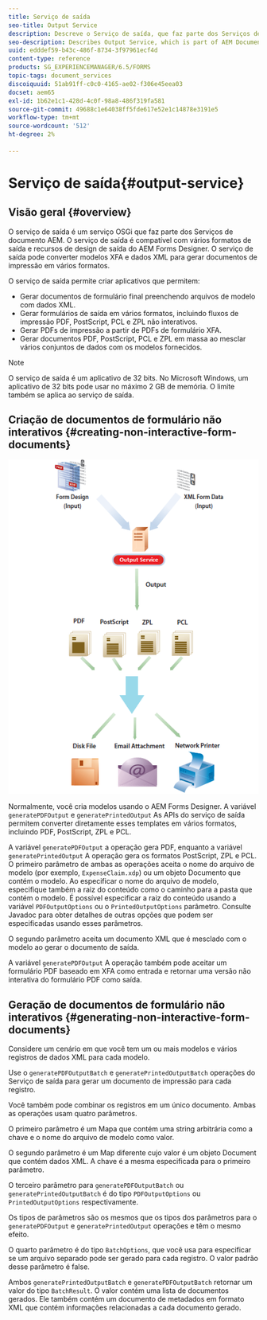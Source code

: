 ```yaml
---
title: Serviço de saída
seo-title: Output Service
description: Descreve o Serviço de saída, que faz parte dos Serviços de documento AEM
seo-description: Describes Output Service, which is part of AEM Document Services
uuid: edddef59-b43c-486f-8734-3f97961ecf4d
content-type: reference
products: SG_EXPERIENCEMANAGER/6.5/FORMS
topic-tags: document_services
discoiquuid: 51ab91ff-c0c0-4165-ae02-f306e45eea03
docset: aem65
exl-id: 1b62e1c1-428d-4c0f-98a8-486f319fa581
source-git-commit: 49688c1e64038ff5fde617e52e1c14878e3191e5
workflow-type: tm+mt
source-wordcount: '512'
ht-degree: 2%

---
```


# Serviço de saída{#output-service}

## Visão geral {#overview}

O serviço de saída é um serviço OSGi que faz parte dos Serviços de documento AEM. O serviço de saída é compatível com vários formatos de saída e recursos de design de saída do AEM Forms Designer. O serviço de saída pode converter modelos XFA e dados XML para gerar documentos de impressão em vários formatos.

O serviço de saída permite criar aplicativos que permitem:

* Gerar documentos de formulário final preenchendo arquivos de modelo com dados XML.
* Gerar formulários de saída em vários formatos, incluindo fluxos de impressão PDF, PostScript, PCL e ZPL não interativos.
* Gerar PDFs de impressão a partir de PDFs de formulário XFA.
* Gerar documentos PDF, PostScript, PCL e ZPL em massa ao mesclar vários conjuntos de dados com os modelos fornecidos.

>[!NOTE]
>
>O serviço de saída é um aplicativo de 32 bits. No Microsoft Windows, um aplicativo de 32 bits pode usar no máximo 2 GB de memória. O limite também se aplica ao serviço de saída.

## Criação de documentos de formulário não interativos {#creating-non-interactive-form-documents}

![uso de output_modified](assets/usingoutput_modified.png)

Normalmente, você cria modelos usando o AEM Forms Designer. A variável `generatePDFOutput` e `generatePrintedOutput` As APIs do serviço de saída permitem converter diretamente esses templates em vários formatos, incluindo PDF, PostScript, ZPL e PCL.

A variável `generatePDFOutput` a operação gera PDF, enquanto a variável `generatePrintedOutput` A operação gera os formatos PostScript, ZPL e PCL. O primeiro parâmetro de ambas as operações aceita o nome do arquivo de modelo (por exemplo, `ExpenseClaim.xdp`) ou um objeto Documento que contém o modelo. Ao especificar o nome do arquivo de modelo, especifique também a raiz do conteúdo como o caminho para a pasta que contém o modelo. É possível especificar a raiz do conteúdo usando a variável `PDFOutputOptions` ou o `PrintedOutputOptions` parâmetro. Consulte Javadoc para obter detalhes de outras opções que podem ser especificadas usando esses parâmetros.

O segundo parâmetro aceita um documento XML que é mesclado com o modelo ao gerar o documento de saída.

A variável `generatePDFOutput` A operação também pode aceitar um formulário PDF baseado em XFA como entrada e retornar uma versão não interativa do formulário PDF como saída.

## Geração de documentos de formulário não interativos {#generating-non-interactive-form-documents}

Considere um cenário em que você tem um ou mais modelos e vários registros de dados XML para cada modelo.

Use o `generatePDFOutputBatch` e `generatePrintedOutputBatch` operações do Serviço de saída para gerar um documento de impressão para cada registro.

Você também pode combinar os registros em um único documento. Ambas as operações usam quatro parâmetros.

O primeiro parâmetro é um Mapa que contém uma string arbitrária como a chave e o nome do arquivo de modelo como valor.

O segundo parâmetro é um Map diferente cujo valor é um objeto Document que contém dados XML. A chave é a mesma especificada para o primeiro parâmetro.

O terceiro parâmetro para `generatePDFOutputBatch` ou `generatePrintedOutputBatch` é do tipo `PDFOutputOptions` ou `PrintedOutputOptions` respectivamente.

Os tipos de parâmetros são os mesmos que os tipos dos parâmetros para o `generatePDFOutput` e `generatePrintedOutput` operações e têm o mesmo efeito.

O quarto parâmetro é do tipo `BatchOptions`, que você usa para especificar se um arquivo separado pode ser gerado para cada registro. O valor padrão desse parâmetro é false.

Ambos `generatePrintedOutputBatch` e `generatePDFOutputBatch` retornar um valor do tipo `BatchResult`. O valor contém uma lista de documentos gerados. Ele também contém um documento de metadados em formato XML que contém informações relacionadas a cada documento gerado.
